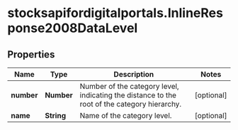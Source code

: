 # stocksapifordigitalportals.InlineResponse2008DataLevel

## Properties

Name | Type | Description | Notes
------------ | ------------- | ------------- | -------------
**number** | **Number** | Number of the category level, indicating the distance to the root of the category hierarchy. | [optional] 
**name** | **String** | Name of the category level. | [optional] 



